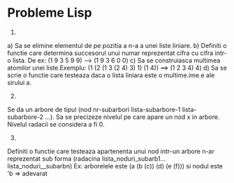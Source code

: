 # Probleme Lisp

1.
a) Sa se elimine elementul de pe pozitia a n-a a unei liste liniare. 
b) Definiti o functie care determina succesorul unui numar reprezentat cifra 
cu cifra intr-o lista. De ex: (1 9 3 5 9 9) --> (1 9 3 6 0 0) 
c) Sa se construiasca multimea atomilor unei liste.Exemplu: (1 (2 (1 3 (2 4) 
3) 1) (1 4)) ==> (1 2 3 4) 
4) d) Sa se scrie o functie care testeaza daca o lista liniara este o multime.ime.e ale sirului a.

2.
Se da un arbore de tipul (nod nr-subarbori lista-subarbore-1 lista-subarbore-2 ...). 
Sa se precizeze nivelul pe care apare un nod x in arbore. Nivelul radacii se considera a fi 0.

3.
Definiti o functie care testeaza apartenenta unui nod intr-un arbore n-ar 
reprezentat sub forma (radacina lista_noduri_subarb1... lista_noduri__subarbn) 
Ex: arborelele este (a (b (c)) (d) (e (f))) si nodul este 'b => adevarat
